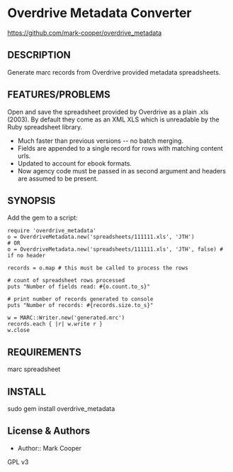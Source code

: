 Overdrive Metadata Converter
============================

https://github.com/mark-cooper/overdrive_metadata

DESCRIPTION
-----------

Generate marc records from Overdrive provided metadata spreadsheets.

FEATURES/PROBLEMS
-----------------

Open and save the spreadsheet provided by Overdrive as a plain .xls (2003). By default they come as an XML XLS which is unreadable by the Ruby spreadsheet library.

- Much faster than previous versions -- no batch merging.
- Fields are appended to a single record for rows with matching content urls.
- Updated to account for ebook formats.
- Now agency code must be passed in as second argument and headers are assumed to be present.

SYNOPSIS
--------

Add the gem to a script:

    require 'overdrive_metadata'
    o = OverdriveMetadata.new('spreadsheets/111111.xls', 'JTH')
    # OR
    o = OverdriveMetadata.new('spreadsheets/111111.xls', 'JTH', false) # if no header

    records = o.map # this must be called to process the rows

    # count of spreadsheet rows processed
    puts "Number of fields read: #{o.count.to_s}"

    # print number of records generated to console
    puts "Number of records: #{records.size.to_s}"

    w = MARC::Writer.new('generated.mrc')
    records.each { |r| w.write r }
    w.close

REQUIREMENTS
------------

marc
spreadsheet

INSTALL
-------

sudo gem install overdrive_metadata

License & Authors
-----------------
- Author:: Mark Cooper

GPL v3